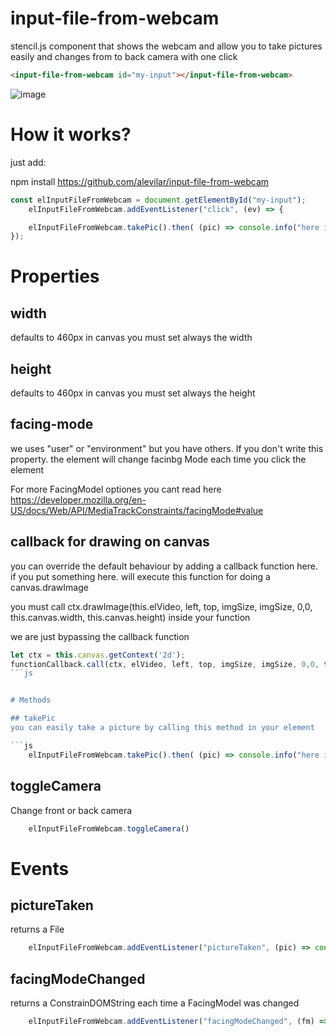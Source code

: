 # input-file-from-webcam
stencil.js component that shows the webcam and allow you to take pictures easily and changes from to back camera with one click


```html
<input-file-from-webcam id="my-input"></input-file-from-webcam>
```

![image](https://user-images.githubusercontent.com/222193/225028312-5d30ae4c-4c49-4665-9d49-6d0977e5e2d9.png)






# How it works?

just add:

npm install https://github.com/alevilar/input-file-from-webcam





```js
const elInputFileFromWebcam = document.getElementById("my-input");
    elInputFileFromWebcam.addEventListener("click", (ev) => {

    elInputFileFromWebcam.takePic().then( (pic) => console.info("here is your picture", pic))
});
```


# Properties

## width 
defaults to 460px
in canvas you must set always the width

## height 
defaults to 460px
in canvas you must set always the height

## facing-mode 
we uses "user" or "environment" but you have others. If you don't write this property. the element will change facinbg Mode each time you click the element

For more FacingModel optiones you cant read here https://developer.mozilla.org/en-US/docs/Web/API/MediaTrackConstraints/facingMode#value

## callback for drawing on canvas 
you can override the default behaviour by adding a callback function here.
if you put something here. will execute this function for doing a canvas.drawImage

you must call 
ctx.drawImage(this.elVideo, left, top, imgSize, imgSize, 0,0, this.canvas.width, this.canvas.height)
inside your function

we are just bypassing the callback function

```js
let ctx = this.canvas.getContext('2d');
functionCallback.call(ctx, elVideo, left, top, imgSize, imgSize, 0,0, this.canvas.width, this.canvas.height);
```js


# Methods

## takePic
you can easily take a picture by calling this method in your element

```js
    elInputFileFromWebcam.takePic().then( (pic) => console.info("here is your picture", pic))
```


## toggleCamera
Change front or back camera

```js
    elInputFileFromWebcam.toggleCamera()
```



# Events

## pictureTaken
returns a File

```js
    elInputFileFromWebcam.addEventListener("pictureTaken", (pic) => console.info("here is my pic from callback", pic))
```



## facingModeChanged
returns a ConstrainDOMString each time a FacingModel was changed
```js
    elInputFileFromWebcam.addEventListener("facingModeChanged", (fm) => console.info("here is your facing Mode now", fm))
```
